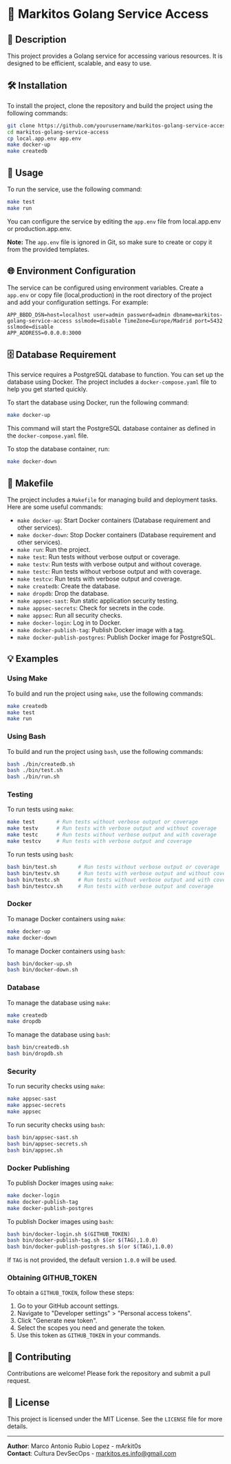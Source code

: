 # 🚀 Markitos Golang Service Access

## 📖 Description
This project provides a Golang service for accessing various resources. It is designed to be efficient, scalable, and easy to use.

## 🛠️ Installation
To install the project, clone the repository and build the project using the following commands:

```bash
git clone https://github.com/yourusername/markitos-golang-service-access.git
cd markitos-golang-service-access
cp local.app.env app.env
make docker-up
make createdb
```

## 🚀 Usage
To run the service, use the following command:

```bash
make test
make run
```

You can configure the service by editing the `app.env` file from local.app.env or production.app.env.

**Note:** The `app.env` file is ignored in Git, so make sure to create or copy it from the provided templates.

## 🌐 Environment Configuration
The service can be configured using environment variables. Create a `app.env` or copy file (local,production) in the root directory of the project and add your configuration settings. For example:

```env
APP_BBDD_DSN=host=localhost user=admin password=admin dbname=markitos-golang-service-access sslmode=disable TimeZone=Europe/Madrid port=5432 sslmode=disable
APP_ADDRESS=0.0.0.0:3000
```

## 🗄️ Database Requirement
This service requires a PostgreSQL database to function. You can set up the database using Docker. The project includes a `docker-compose.yaml` file to help you get started quickly.

To start the database using Docker, run the following command:

```bash
make docker-up
```

This command will start the PostgreSQL database container as defined in the `docker-compose.yaml` file.

To stop the database container, run:

```bash
make docker-down
```

## 📜 Makefile
The project includes a `Makefile` for managing build and deployment tasks. Here are some useful commands:

- `make docker-up`: Start Docker containers (Database requirement and other services).
- `make docker-down`: Stop Docker containers (Database requirement and other services).
- `make run`: Run the project.
- `make test`: Run tests without verbose output or coverage.
- `make testv`: Run tests with verbose output and without coverage.
- `make testc`: Run tests without verbose output and with coverage.
- `make testcv`: Run tests with verbose output and coverage.
- `make createdb`: Create the database.
- `make dropdb`: Drop the database.
- `make appsec-sast`: Run static application security testing.
- `make appsec-secrets`: Check for secrets in the code.
- `make appsec`: Run all security checks.
- `make docker-login`: Log in to Docker.
- `make docker-publish-tag`: Publish Docker image with a tag.
- `make docker-publish-postgres`: Publish Docker image for PostgreSQL.

## 💡 Examples

### Using Make
To build and run the project using `make`, use the following commands:

```bash
make createdb
make test
make run
```

### Using Bash
To build and run the project using `bash`, use the following commands:

```bash
bash ./bin/createdb.sh
bash ./bin/test.sh
bash ./bin/run.sh
```

### Testing
To run tests using `make`:

```bash
make test       # Run tests without verbose output or coverage
make testv      # Run tests with verbose output and without coverage
make testc      # Run tests without verbose output and with coverage
make testcv     # Run tests with verbose output and coverage
```

To run tests using `bash`:

```bash
bash bin/test.sh       # Run tests without verbose output or coverage
bash bin/testv.sh      # Run tests with verbose output and without coverage
bash bin/testc.sh      # Run tests without verbose output and with coverage
bash bin/testcv.sh     # Run tests with verbose output and coverage
```

### Docker
To manage Docker containers using `make`:

```bash
make docker-up
make docker-down
```

To manage Docker containers using `bash`:

```bash
bash bin/docker-up.sh
bash bin/docker-down.sh
```

### Database
To manage the database using `make`:

```bash
make createdb
make dropdb
```

To manage the database using `bash`:

```bash
bash bin/createdb.sh
bash bin/dropdb.sh
```

### Security
To run security checks using `make`:

```bash
make appsec-sast
make appsec-secrets
make appsec
```

To run security checks using `bash`:

```bash
bash bin/appsec-sast.sh
bash bin/appsec-secrets.sh
bash bin/appsec.sh
```

### Docker Publishing
To publish Docker images using `make`:

```bash
make docker-login
make docker-publish-tag
make docker-publish-postgres
```

To publish Docker images using `bash`:

```bash
bash bin/docker-login.sh $(GITHUB_TOKEN)
bash bin/docker-publish-tag.sh $(or $(TAG),1.0.0)
bash bin/docker-publish-postgres.sh $(or $(TAG),1.0.0)
```

If `TAG` is not provided, the default version `1.0.0` will be used.

### Obtaining GITHUB_TOKEN
To obtain a `GITHUB_TOKEN`, follow these steps:

1. Go to your GitHub account settings.
2. Navigate to "Developer settings" > "Personal access tokens".
3. Click "Generate new token".
4. Select the scopes you need and generate the token.
5. Use this token as `GITHUB_TOKEN` in your commands.

## 🤝 Contributing
Contributions are welcome! Please fork the repository and submit a pull request.

## 📜 License
This project is licensed under the MIT License. See the `LICENSE` file for more details.

---

**Author**: Marco Antonio Rubio Lopez - mArkit0s  
**Contact**: Cultura DevSecOps - markitos.es.info@gmail.com
